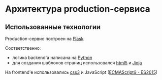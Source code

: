 # Архитектура production-сервиса

## Использованные технологии

Production-сервис построен на [Flask](https://flask.palletsprojects.com/en/1.1.x/)

Соответственно:

- логика backend'а написана на [Python](https://www.python.org/)
- для создания шаблонов страниц использовался [html5](https://developer.mozilla.org/ru/docs/HTML/HTML5) и [Jinja](https://jinja.palletsprojects.com/en/2.11.x)

На frontend'е использовались [css3](https://developer.mozilla.org/ru/docs/Web/CSS)  и JavaScript ([ECMAScript6 - ES2015](https://habr.com/ru/post/460741/))



